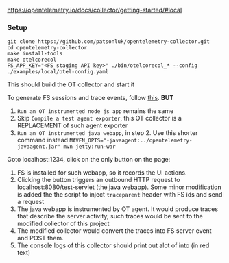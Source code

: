 https://opentelemetry.io/docs/collector/getting-started/#local

### Setup
```
git clone https://github.com/patsonluk/opentelemetry-collector.git
cd opentelemetry-collector
make install-tools
make otelcorecol
FS_APP_KEY="<FS staging API key>" ./bin/otelcorecol_* --config ./examples/local/otel-config.yaml
```

This should build the OT collector and start it

To generate FS sessions and trace events, follow [this](https://github.com/patsonluk/opentelemetry-playground/blob/main/README.md#setup). **BUT**
1. `Run an OT instrumented node js app` remains the same
2. Skip `Compile a test agent exporter`, this OT collector is a REPLACEMENT of such agent exporter
3. `Run an OT instrumented java webapp`, in step 2. Use this shorter command instead `MAVEN_OPTS="-javaagent:../opentelemetry-javaagent.jar" mvn jetty:run-war`

Goto localhost:1234, click on the only button on the page:
1. FS is installed for such webapp, so it records the UI actions.
2. Clicking the button triggers an outbound HTTP request to localhost:8080/test-servlet (the java webapp). Some minor modification is added the the script to inject `traceparent` header with FS ids and send a request
3. The java webapp is instrumented by OT agent. It would produce traces that describe the server activity, such traces would be sent to the modified collector of this project
4. The modified collector would convert the traces into FS server event and POST them. 
5. The console logs of this collector should print out alot of into (in red text)

